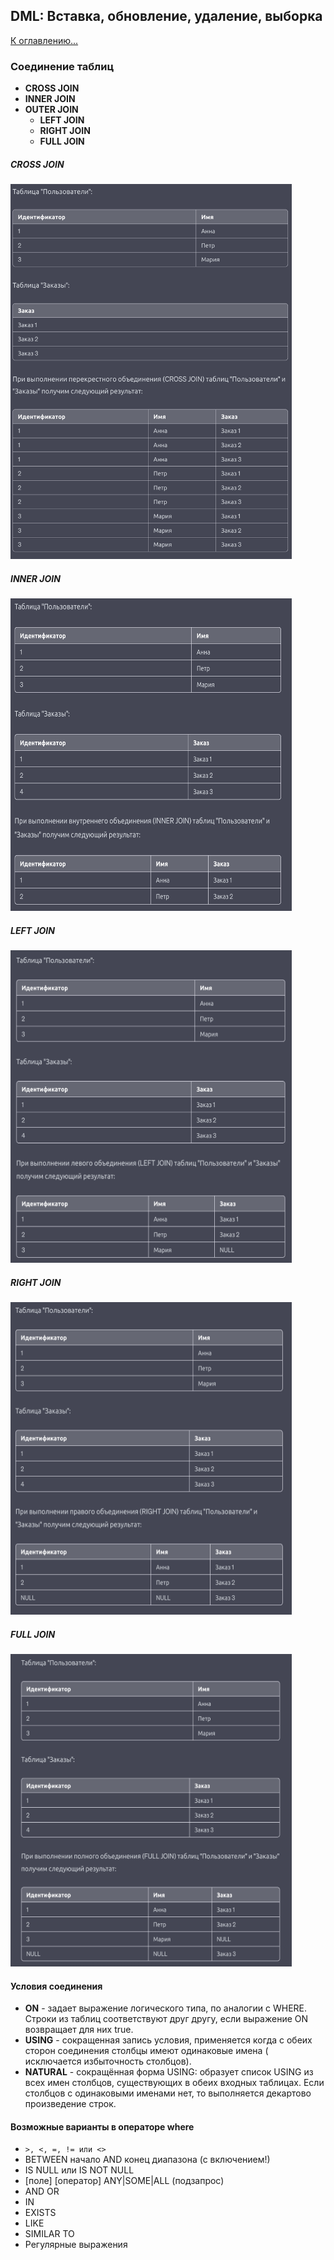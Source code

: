 ## DML: Вставка, обновление, удаление, выборка

[К оглавлению...](/README.md)

### Соединение таблиц

- **CROSS JOIN**
- **INNER JOIN**
- **OUTER JOIN**
  - **LEFT JOIN**
  - **RIGHT JOIN**
  - **FULL JOIN**

##### CROSS JOIN

<img src='./images/28.png' width=450 height=600>

##### INNER JOIN

<img src='./images/27.png' width=450 height=500>

##### LEFT JOIN

<img src='./images/26.png' width=450 height=500>

##### RIGHT JOIN

<img src='./images/25.png' width=450 height=500>

##### FULL JOIN

<img src='./images/24.png' width=450 height=500>

#### Условия соединения

- **ON** - задает выражение логического типа, по аналогии с WHERE. Строки из таблиц соответствуют друг другу, если
  выражение ON возвращает для них true.
- **USING** - сокращенная запись условия, применяется когда с обеих сторон соединения столбцы имеют одинаковые имена (
  исключается избыточность столбцов).
- **NATURAL** - сокращённая форма USING: образует список USING из всех имен столбцов, существующих в обеих входных
  таблицах. Если столбцов с одинаковыми именами нет, то выполняется декартово произведение строк.

#### Возможные варианты в операторе where

- `>, <, =, != или <>`
- BETWEEN начало AND конец диапазона (с включением!)
- IS NULL или IS NOT NULL
- [поле] [оператор] ANY|SOME|ALL (подзапрос)
- AND OR
- IN
- EXISTS
- LIKE
- SIMILAR TO
- Регулярные выражения
